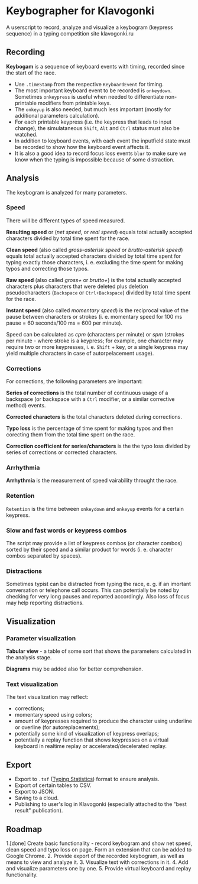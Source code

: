 # Keybographer for Klavogonki
A userscript to record, analyze and visualize a keybogram (keypress sequence) in a typing competition site klavogonki.ru

## Recording

**Keybogam** is a sequence of keyboard events with timing, recorded since the start of the race.
- Use `.timeStamp` from the respective `KeyboardEvent` for timing.
- The most important keyboard event to be recorded is  `onkeydown`. Sometimes `onkeypress` is useful when needed to differentiate non-printable modifiers from printable keys.
- The `onkeyup` is also needed, but much less important (mostly for additional parameters calculation).
- For each printable keypress (i.e. the keypress that leads to input change), the simulataneous `Shift`, `Alt` and `Ctrl` status must also be watched.
- In addition to keyboard events, with each event the inputfield state must be recorded to show how the keyboard event affects it.
- It is also a good idea to record focus loss events `blur` to make sure we know when the typing is impossible because of some distraction.

## Analysis

The keybogram is analyzed for many parameters.

### Speed

There will be different types of speed measured.

**Resulting speed** or (*net speed*, or *real speed*) equals total actually accepted characters divided by total time spent for the race.

**Clean speed** (also called *gross-asterisk speed* or *brutto-asterisk speed*) equals total actually accepted characters divided by total time spent for typing exactly those characters, i. e. excluding the time spent for making typos and correcting those typos.

**Raw speed** (also called *gross+* or *brutto+*) is the total actually accepted characters plus characters that were deleted plus deletion pseudocharacters (`Backspace` or `Ctrl+Backspace`) divided by total time spent for the race.

**Instant speed** (also called *momentary speed*) is the reciprocal value of the pause between characters or strokes (i. e. momentary speed for 100 ms pause = 60 seconds/100 ms = 600 per minute).

Speed can be calculated as *cpm* (characters per minute) or *spm* (strokes per minute - where stroke is a keypress; for example, one character may require two or more keypresses, i. e. `Shift` + key, or a single keypress may yield multiple characters in case of autorpelacement usage).

### Corrections

For corrections, the following parameters are important:

**Series of corrections** is the total number of continuous usage of a backspace (or backspace with a `Ctrl` modifier, or a similar corrective method) events.

**Corrected characters** is the total characters deleted during corrections.

**Typo loss** is the percentage of time spent for making typos and then corecting them from the total time spent on the race.

**Correction coefficient for series/characters** is the the typo loss divided by series of corrections or corrected characters.

### Arrhythmia

**Arrhythmia** is the measurement of speed vairability throught the race.

### Retention

`Retention` is the time between `onkeydown` and `onkeyup` events for a certain keypress.

### Slow and fast words or keypress combos

The script may provide a list of keypress combos (or character combos) sorted by their speed and a similar product for words (i. e. character combos separated by spaces).

### Distractions

Sometimes typist can be distracted from typing the race, e. g. if an imortant conversation or telephone call occurs. This can potentially be noted by checking for very long pauses and reported accordingly. Also loss of focus may help reporting distractions.

## Visualization

### Parameter visualization

**Tabular view** - a table of some sort that shows the parameters calculated in the analysis stage.

**Diagrams** may be added also for better comprehension.

### Text visualization

The text visualization may reflect:
- corrections;
- momentary speed using colors;
- amount of keypresses required to produce the character using underline or overline (for autoreplacements);
- potentially some kind of visualization of keypress overlaps;
- potentially a replay function that shows keypresses on a virtual keyboard in realtime replay or accelerated/decelerated replay.

## Export
- Export to `.tsf` ([Typing Statistics](http://fil.urikor.net)) format to ensure analysis.
- Export of certain tables to CSV.
- Export to JSON.
- Saving to a cloud.
- Publishing to user's log in Klavogonki (especially attached to the "best result" publication).

## Roadmap

1.[done] Create basic functionality - record keybogram and show net speed, clean speed and typo loss on page. Form an extension that can be added to Google Chrome.
2. Provide export of the recorded keybogram, as well as means to view and analyze it.
3. Visualize text with corrections in it.
4. Add and visualize parameters one by one.
5. Provide virtual keyboard and replay functionality.
